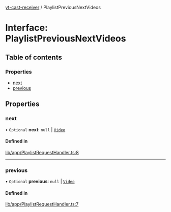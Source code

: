 [yt-cast-receiver](../README.md) / PlaylistPreviousNextVideos

# Interface: PlaylistPreviousNextVideos

## Table of contents

### Properties

- [next](PlaylistPreviousNextVideos.md#next)
- [previous](PlaylistPreviousNextVideos.md#previous)

## Properties

### next

• `Optional` **next**: ``null`` \| [`Video`](Video.md)

#### Defined in

[lib/app/PlaylistRequestHandler.ts:8](https://github.com/patrickkfkan/yt-cast-receiver/blob/64eea67/src/lib/app/PlaylistRequestHandler.ts#L8)

___

### previous

• `Optional` **previous**: ``null`` \| [`Video`](Video.md)

#### Defined in

[lib/app/PlaylistRequestHandler.ts:7](https://github.com/patrickkfkan/yt-cast-receiver/blob/64eea67/src/lib/app/PlaylistRequestHandler.ts#L7)
